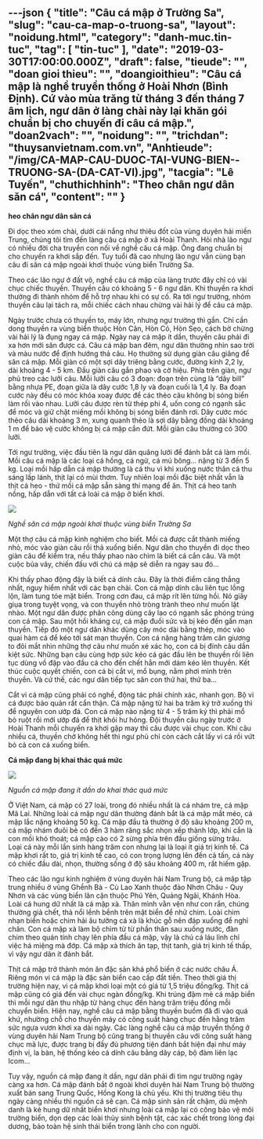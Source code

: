---json
{
    "title": "Câu cá mập ở Trường Sa",
    "slug": "cau-ca-map-o-truong-sa",
    "layout": "noidung.html",
    "category": "danh-muc.tin-tuc",
    "tag": [
        "tin-tuc"
    ],
    "date": "2019-03-30T17:00:00.000Z",
    "draft": false,
    "tieude": "",
    "doan gioi thieu": "",
    "doangioithieu": "Câu cá mập là nghề truyền thống ở Hoài Nhơn (Bình Định). Cứ vào mùa trăng từ tháng 3 đến tháng 7 âm lịch, ngư dân ở làng chài này lại khăn gói chuẩn bị cho chuyến đi câu cá mập.",
    "doan2vach": "",
    "noidung": "",
    "trichdan": "thuysanvietnam.com.vn",
    "Anhtieude": "/img/CA-MAP-CAU-DUOC-TAI-VUNG-BIEN--TRUONG-SA-(DA-CAT-VI).jpg",
    "tacgia": "Lê Tuyến",
    "chuthichhinh": "Theo chân ngư dân săn cá",
    "__content__": ""
}
---
<p><strong>heo ch&acirc;n ngư d&acirc;n săn c&aacute;</strong></p>

<p>Đi dọc theo x&oacute;m ch&agrave;i, dưới c&aacute;i nắng như thi&ecirc;u đốt của v&ugrave;ng duy&ecirc;n hải miền Trung, ch&uacute;ng t&ocirc;i t&igrave;m đến l&agrave;ng c&acirc;u c&aacute; mập ở x&atilde; Ho&agrave;i Thanh. Hỏi nh&agrave; l&atilde;o ngư c&oacute; nhiều đời cha truyền con nối về nghề c&acirc;u c&aacute; mập. &Ocirc;ng đang chuẩn bị cho chuyến ra khơi sắp đến. Tuy tuổi đ&atilde; cao nhưng l&atilde;o ngư vẫn c&ugrave;ng bạn c&acirc;u đi săn c&aacute; mập ngo&agrave;i khơi thuộc v&ugrave;ng biển Trường Sa.&nbsp;</p>

<p>Theo c&aacute;c l&atilde;o ngư ở đất v&otilde;, nghề c&acirc;u c&aacute; mập của l&agrave;ng trước đ&acirc;y chỉ c&oacute; v&agrave;i chục chiếc thuyền. Thuyền c&acirc;u c&oacute; khoảng 5 - 6 ngư d&acirc;n. Khi thuyền ra khơi thường đi th&agrave;nh nh&oacute;m để hỗ trợ nhau khi c&oacute; sự cố. Ra tới ngư trường, nh&oacute;m thuyền c&acirc;u lại t&aacute;ch ra, mỗi chiếc c&aacute;ch nhau chừng v&agrave;i hải l&yacute; để c&acirc;u c&aacute; mập.&nbsp;</p>

<p>Ng&agrave;y trước chưa c&oacute; thuyền to, m&aacute;y lớn, nhưng ngư trường th&igrave; gần. Chỉ cần dong thuyền ra v&ugrave;ng biển thuộc H&ograve;n C&acirc;n, H&ograve;n Cỏ, H&ograve;n Sẹo, c&aacute;ch bờ chừng v&agrave;i hải l&yacute; l&agrave; đụng ngay c&aacute; mập. Ng&agrave;y nay c&aacute; mập &iacute;t dần, thuyền c&acirc;u phải đi xa hơn mới săn được c&aacute;. C&acirc;u c&aacute; mập ban đ&ecirc;m, ngư d&acirc;n thường nh&igrave;n sao trời v&agrave; m&agrave;u nước để định hướng thả c&acirc;u. Họ thường sử dụng gi&agrave;n c&acirc;u giăng để săn c&aacute; mập. Mỗi gi&agrave;n c&oacute; một sợi d&acirc;y tri&ecirc;ng bằng cước, đường k&iacute;nh 2,2 ly, d&agrave;i khoảng 4 - 5 km. Đầu gi&agrave;n c&acirc;u gắn phao v&agrave; cờ hiệu. Ph&iacute;a tr&ecirc;n gi&agrave;n, ngư phủ treo c&aacute;c lưỡi c&acirc;u. Mỗi lưỡi c&acirc;u c&oacute; 3 đoạn: đoạn tr&ecirc;n c&ugrave;ng l&agrave; &ldquo;d&acirc;y bill&rdquo; bằng nhựa PE, đoạn giữa l&agrave; d&acirc;y cước 1,8 ly v&agrave; đoạn cuối l&agrave; 1,4 ly. Ba đoạn cước n&agrave;y đều c&oacute; m&oacute;c kh&oacute;a xoay được để c&aacute;c thẻo c&acirc;u kh&ocirc;ng bị s&oacute;ng biển l&agrave;m rối v&agrave;o nhau. Lưỡi c&acirc;u được r&egrave;n từ th&eacute;p phi 4, uốn cong c&oacute; ngạnh sắc để m&oacute;c v&agrave; giữ chặt miếng mồi kh&ocirc;ng bị s&oacute;ng biển đ&aacute;nh rơi. D&acirc;y cước m&oacute;c thẻo c&acirc;u d&agrave;i khoảng 3 m, xung quanh thẻo l&agrave; sợi d&acirc;y bằng đồng d&agrave;i khoảng 1 m để bảo vệ cước kh&ocirc;ng bị c&aacute; mập cắn đứt. Mỗi gi&agrave;n c&acirc;u thường c&oacute; 300 lưỡi.&nbsp;</p>

<p>Tới ngư trường, việc đầu ti&ecirc;n l&agrave; ngư d&acirc;n quăng lưới để đ&aacute;nh bắt c&aacute; l&agrave;m mồi. Mồi c&acirc;u c&aacute; mập l&agrave; c&aacute;c loại c&aacute; hồng, c&aacute; ngừ, c&aacute; m&uacute; b&ocirc;ng... nặng từ 3 đến 5 kg. Loại mồi hấp dẫn c&aacute; mập thường l&agrave; c&aacute; thu v&igrave; khi xuống nước th&acirc;n c&aacute; thu s&aacute;ng lấp l&aacute;nh, thịt lại c&oacute; m&ugrave;i thơm. Tuy nhi&ecirc;n loại mồi đặc biệt nhất vẫn l&agrave; thịt c&aacute; heo - thứ mồi c&aacute; mập sẵn s&agrave;ng th&iacute; mạng để ăn. Thịt c&aacute; heo tanh nồng, hấp dẫn với tất cả lo&agrave;i c&aacute; mập ở biển khơi.&nbsp;</p>

<p><img src="http://thuysanvietnam.com.vn/uploads/article2/baiviet/nuoitrong/CA-MAP-CAU-DUOC-TAI-VUNG-BIEN--TRUONG-SA-%28DA-CAT-VI%29-02.jpg" /></p>

<p><em>Nghề&nbsp;</em><em>săn c&aacute; mập ngo&agrave;i khơi thuộc v&ugrave;ng biển Trường Sa</em></p>

<p>Một thợ c&acirc;u c&aacute; mập kinh nghiệm cho biết. Mồi c&aacute; được cắt th&agrave;nh miếng nhỏ, m&oacute;c v&agrave;o gi&agrave;n c&acirc;u rồi thả xuống biển. Ngư d&acirc;n cho thuyền đi dọc theo gi&agrave;n c&acirc;u để kiểm tra, nếu thấy phao n&agrave;o ch&igrave;m l&agrave; biết c&aacute; cắn c&acirc;u. V&agrave; một cuộc bủa v&acirc;y, chiến đấu với ch&uacute; c&aacute; mập sẽ diễn ra ngay sau đ&oacute;...</p>

<p>Khi thấy phao động đậy l&agrave; biết c&aacute; d&iacute;nh c&acirc;u. Đ&acirc;y l&agrave; thời điểm căng thẳng nhất, nguy hiểm nhất với c&aacute;c bạn ch&agrave;i. Con c&aacute; mập d&iacute;nh c&acirc;u li&ecirc;n tục lồng lộn, l&agrave;m tung t&oacute;e mặt biển. Trong cơn đau, c&aacute; mập r&iacute;t l&ecirc;n từng hồi. N&oacute; gi&atilde;y giụa trong tuyệt vọng, v&agrave; con thuyền nhỏ tr&ograve;ng tr&agrave;nh theo như muốn lật nh&agrave;o. Một ngư d&acirc;n được ph&acirc;n c&ocirc;ng d&ugrave;ng c&acirc;y lao c&oacute; ngạnh sắc ph&oacute;ng tr&uacute;ng con c&aacute; mập. Sau một hồi kh&aacute;ng cự, c&aacute; mập đuối sức v&agrave; bị k&eacute;o đến gần mạn thuyền. Tiếp đ&oacute; một ngư d&acirc;n kh&aacute;c d&ugrave;ng c&acirc;y m&oacute;c d&agrave;i bằng th&eacute;p, m&oacute;c v&agrave;o quai h&agrave;m c&aacute; để k&eacute;o tới s&aacute;t mạn thuyền. Con c&aacute; nặng h&agrave;ng trăm c&acirc;n giương to đ&ocirc;i mắt nh&igrave;n những thợ c&acirc;u như muốn x&eacute; x&aacute;c họ, con c&aacute; bị đ&iacute;nh c&acirc;u dần kiệt sức. Những bạn c&acirc;u c&ugrave;ng hợp sức k&eacute;o c&aacute; g&aacute;c đầu l&ecirc;n be thuyền rồi li&ecirc;n tục d&ugrave;ng vồ đập v&agrave;o đầu c&aacute; cho đến chết hẳn mới d&aacute;m k&eacute;o l&ecirc;n thuyền. Kết th&uacute;c cuộc quyết chiến, con c&aacute; bị cắt vi, mổ bụng, nằm phơi m&igrave;nh tr&ecirc;n thuyền. V&agrave; cứ thế, c&aacute;c ngư d&acirc;n tiếp tục săn con thứ hai, thứ ba...</p>

<p>Cắt vi c&aacute; mập cũng phải c&oacute; nghề, động t&aacute;c phải ch&iacute;nh x&aacute;c, nhanh gọn. Bộ vi c&aacute; được bảo quản rất cẩn thận. C&aacute; mập nặng từ hai ba trăm k&yacute; trở xuống th&igrave; để nguy&ecirc;n con ướp đ&aacute;. Con c&aacute; mập n&agrave;o nặng từ 4 - 5 trăm k&yacute; th&igrave; phải mổ bỏ ruột rồi mới ướp đ&aacute; để thịt khỏi hư hỏng. Đội thuyền c&acirc;u ng&agrave;y trước ở Ho&agrave;i Thanh mỗi chuyến ra khơi gặp may th&igrave; c&acirc;u được v&agrave;i chục con. Khi c&acirc;u nhiều c&aacute;, thuyền chở kh&ocirc;ng hết th&igrave; ngư phủ chỉ c&ograve;n c&aacute;ch cắt lấy vi c&aacute; rồi vứt bỏ cả con c&aacute; xuống biển.&nbsp;</p>

<p><strong>C&aacute; mập đang bị khai th&aacute;c qu&aacute; mức</strong></p>

<p><strong><img src="http://thuysanvietnam.com.vn/uploads/article2/baiviet/nuoitrong/CA-MAP-CAU-DUOC-TAI-VUNG-BIEN--TRUONG-SA-%28DA-CAT-VI%29-03.jpg" /></strong></p>

<p><em>Nguồn c&aacute; mập đang &iacute;t dần&nbsp;do khai th&aacute;c qu&aacute; mức</em></p>

<p>Ở Việt Nam, c&aacute; mập c&oacute; 27 lo&agrave;i, trong đ&oacute; nhiều nhất l&agrave; c&aacute; nh&aacute;m tre, c&aacute; mập M&atilde; Lai. Những lo&agrave;i c&aacute; mập ngư d&acirc;n thường đ&aacute;nh bắt l&agrave; c&aacute; mập mắt m&eacute;o, c&aacute; mập lắc nặng khoảng 50 kg. C&aacute; mập đầu t&agrave; thường ở độ s&acirc;u khoảng 200 m, c&aacute; mập nh&aacute;m đu&ocirc;i b&egrave; c&oacute; đến 3 h&agrave;m răng sắc nhọn xếp th&agrave;nh lớp, khi cắn l&agrave; con mồi kh&oacute; tho&aacute;t; c&aacute; mập c&agrave;o c&oacute; 2 sừng ph&iacute;a tr&ecirc;n đầu giống sừng tr&acirc;u. Loại c&aacute; n&agrave;y mỗi lần sinh h&agrave;ng trăm con nhưng lại l&agrave; loại &iacute;t gi&aacute; trị kinh tế. C&aacute; mập khơi rất to, gi&aacute; trị kinh tế cao, c&oacute; con trọng lượng l&ecirc;n đến cả tấn, c&aacute; n&agrave;y c&oacute; chiếc đầu d&agrave;i, nhọn, thường sống ở độ s&acirc;u khoảng 400 m, rất hiếm gặp.&nbsp;</p>

<p>Theo c&aacute;c l&atilde;o ngư kinh nghiệm ở v&ugrave;ng duy&ecirc;n hải Nam Trung bộ, c&aacute; mập tập trung nhiều ở v&ugrave;ng Ghềnh B&agrave; - C&ugrave; Lao Xanh thuộc đảo Nhơn Ch&acirc;u - Quy Nhơn v&agrave; c&aacute;c v&ugrave;ng biển l&acirc;n cận thuộc Ph&uacute; Y&ecirc;n, Quảng Ng&atilde;i, Kh&aacute;nh H&ograve;a. Lo&agrave;i c&aacute; hung dữ nhất l&agrave; c&aacute; mập x&agrave;. Th&acirc;n m&igrave;nh vằn vện như con rắn, ch&uacute;ng thường giả chết, thả nổi lềnh bềnh tr&ecirc;n mặt biển để nhử chim. Lo&agrave;i chim nhạn biển hoặc chim hải &acirc;u tưởng c&aacute; x&agrave; l&agrave; kh&uacute;c gỗ n&ecirc;n đ&aacute;p xuống để nghỉ ch&acirc;n. Con c&aacute; mập x&agrave; l&agrave;m bộ ch&igrave;m từ từ phần th&acirc;n sau xuống nước, đ&agrave;n chim theo qu&aacute;n t&iacute;nh chạy l&ecirc;n ph&iacute;a đầu c&aacute; mập, vậy l&agrave; ch&uacute; c&aacute; l&aacute;u lỉnh chỉ việc h&aacute; miệng m&agrave; đớp. C&aacute; mập x&agrave; th&iacute;ch ăn tạp, thịt tanh, gi&aacute; trị kinh tế thấp, v&igrave; vậy ngư d&acirc;n &iacute;t đ&aacute;nh bắt.&nbsp;</p>

<p>Thịt c&aacute; mập trở th&agrave;nh m&oacute;n ăn đặc sản kh&aacute; phổ biến ở c&aacute;c nước ch&acirc;u &Aacute;. Ri&ecirc;ng m&oacute;n vi c&aacute; mập l&agrave; đặc sản biển cao cấp đắt tiền. Theo thời gi&aacute; thị trường hiện nay, vi c&aacute; mập khơi loại một c&oacute; gi&aacute; từ 1,5 triệu đồng/kg. Thịt c&aacute; mập cũng c&oacute; gi&aacute; đến v&agrave;i chục ng&agrave;n đồng/kg. Khi tr&uacute;ng đậm mẻ c&aacute; mập biển th&igrave; mỗi ngư d&acirc;n thu nhập từ h&agrave;ng chục đến h&agrave;ng trăm triệu đồng mỗi chuyển biển. Hiện nay, nghề c&acirc;u c&aacute; mập bằng thuyền buồm đ&atilde; đi v&agrave;o qu&aacute; khứ, nhường chỗ cho thuyền m&aacute;y c&oacute; c&ocirc;ng suất h&agrave;ng chục đến hằng trăm sức ngựa vươn khơi xa d&agrave;i ng&agrave;y. C&aacute;c l&agrave;ng nghề c&acirc;u c&aacute; mập truyền thống ở v&ugrave;ng duy&ecirc;n hải Nam Trung bộ cũng trang bị thuyền c&acirc;u với c&ocirc;ng suất h&agrave;ng chục m&atilde; lực, được trang bị đầy đủ phương tiện đ&aacute;nh bắt hiện đại như m&aacute;y định vị, la b&agrave;n, hệ thống k&eacute;o c&aacute; d&iacute;nh c&acirc;u bằng d&acirc;y c&aacute;p, bộ đ&agrave;m li&ecirc;n lạc Icom...&nbsp;</p>

<p>Tuy vậy, nguồn c&aacute; mập đang &iacute;t dần, ngư d&acirc;n phải đi t&igrave;m ngư trường ng&agrave;y c&agrave;ng xa hơn. C&aacute; mập đ&aacute;nh bắt ở ngo&agrave;i khơi duy&ecirc;n hải Nam Trung bộ thường xuất b&aacute;n sang Trung Quốc, Hồng Kong l&agrave; chủ yếu. Khi thị trường ti&ecirc;u thụ ng&agrave;y c&agrave;ng nhiều th&igrave; nguồn c&aacute; sẽ cạn. C&aacute; mập sinh sản rất chậm, d&ugrave; mệnh danh l&agrave; kẻ hung dữ nhất biển khơi nhưng lo&agrave;i c&aacute; mập lại c&oacute; c&ocirc;ng bảo vệ m&ocirc;i trường biển, dọn dẹp c&aacute;c lo&agrave;i thủy sinh bệnh tật, c&aacute;c x&aacute;c chết trong l&ograve;ng đại dương, bảo to&agrave;n hệ sinh th&aacute;i biển trong l&agrave;nh cho con người.&nbsp;</p>
